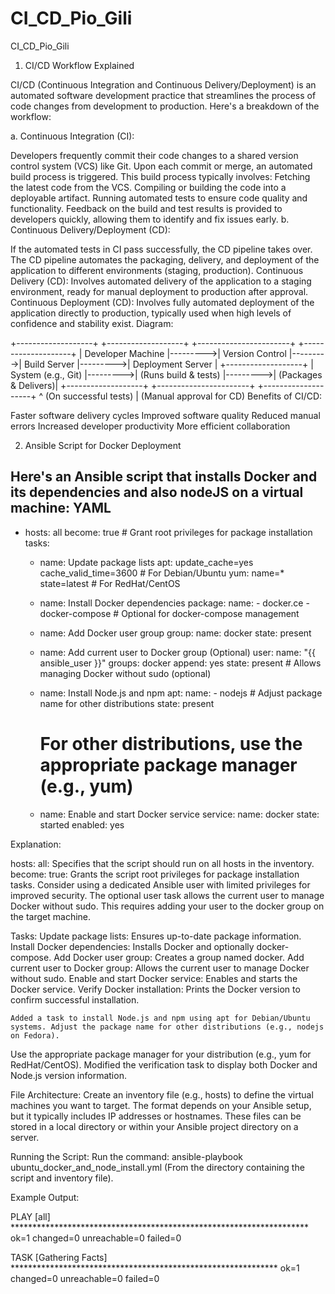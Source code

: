 # CI_CD_Pio_Gili
CI_CD_Pio_Gili

1. CI/CD Workflow Explained

CI/CD (Continuous Integration and Continuous Delivery/Deployment) is an automated software development practice that streamlines the process of code changes from development to production. Here's a breakdown of the workflow:

a. Continuous Integration (CI):

Developers frequently commit their code changes to a shared version control system (VCS) like Git.
Upon each commit or merge, an automated build process is triggered.
This build process typically involves:
Fetching the latest code from the VCS.
Compiling or building the code into a deployable artifact.
Running automated tests to ensure code quality and functionality.
Feedback on the build and test results is provided to developers quickly, allowing them to identify and fix issues early.
b. Continuous Delivery/Deployment (CD):

If the automated tests in CI pass successfully, the CD pipeline takes over.
The CD pipeline automates the packaging, delivery, and deployment of the application to different environments (staging, production).
Continuous Delivery (CD): Involves automated delivery of the application to a staging environment, ready for manual deployment to production after approval.
Continuous Deployment (CD): Involves fully automated deployment of the application directly to production, typically used when high levels of confidence and stability exist.
Diagram:

+-------------------+         +-------------------+         +-----------------------+         +--------------------+
| Developer Machine |--------->| Version Control   |--------->| Build Server          |--------->| Deployment Server  |
+-------------------+         | System (e.g., Git) |--------->| (Runs build & tests) |--------->| (Packages & Delivers)|
                             +-------------------+         +-----------------------+         +--------------------+
                                                                      ^ (On successful tests)
                                                                      | (Manual approval for CD)
Benefits of CI/CD:

Faster software delivery cycles
Improved software quality
Reduced manual errors
Increased developer productivity
More efficient collaboration

2. Ansible Script for Docker Deployment

Here's an Ansible script that installs Docker and its dependencies and also nodeJS on a virtual machine:
YAML
---
- hosts: all
  become: true  # Grant root privileges for package installation
  tasks:
    - name: Update package lists
      apt: update_cache=yes cache_valid_time=3600  # For Debian/Ubuntu
      yum: name=* state=latest  # For RedHat/CentOS

    - name: Install Docker dependencies
      package:
        name:
          - docker.ce
          - docker-compose  # Optional for docker-compose management

    - name: Add Docker user group
      group:
        name: docker
        state: present

    - name: Add current user to Docker group (Optional)
      user:
        name: "{{ ansible_user }}"
        groups: docker
        append: yes
        state: present  # Allows managing Docker without sudo (optional)

    - name: Install Node.js and npm
      apt:
        name:
          - nodejs  # Adjust package name for other distributions
        state: present
      # For other distributions, use the appropriate package manager (e.g., yum)

    - name: Enable and start Docker service
      service:
        name: docker
        state: started
        enabled: yes


Explanation:

hosts: all: Specifies that the script should run on all hosts in the inventory.
become: true: Grants the script root privileges for package installation tasks.
Consider using a dedicated Ansible user with limited privileges for improved security.
The optional user task allows the current user to manage Docker without sudo. 
This requires adding your user to the docker group on the target machine.

Tasks:
	Update package lists: Ensures up-to-date package information.
Install Docker dependencies: Installs Docker and optionally docker-compose.
Add Docker user group: Creates a group named docker.
Add current user to Docker group: Allows the current user to manage Docker without sudo.
Enable and start Docker service: Enables and starts the Docker service.
Verify Docker installation: Prints the Docker version to confirm successful installation.
 
	Added a task to install Node.js and npm using apt for Debian/Ubuntu systems. Adjust the package name for other distributions (e.g., nodejs on Fedora).
Use the appropriate package manager for your distribution (e.g., yum for RedHat/CentOS).
Modified the verification task to display both Docker and Node.js version information.


File Architecture:
Create an inventory file (e.g., hosts) to define the virtual machines you want to target. 
The format depends on your Ansible setup, but it typically includes IP addresses or hostnames.
These files can be stored in a local directory or within your Ansible project directory on a server.

Running the Script:
Run the command: ansible-playbook ubuntu_docker_and_node_install.yml 
(From the directory containing the script and inventory file).

Example Output:

PLAY [all] ********************************************************************
ok=1 changed=0 unreachable=0 failed=0

TASK [Gathering Facts] *************************************************************
ok=1 changed=0 unreachable=0 failed=0
